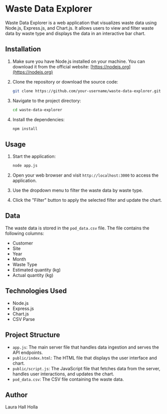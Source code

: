 # Waste Data Explorer

Waste Data Explorer is a web application that visualizes waste data using Node.js, Express.js, and Chart.js. It allows users to view and filter waste data by waste type and displays the data in an interactive bar chart.

## Installation

1. Make sure you have Node.js installed on your machine. You can download it from the official website: [https://nodejs.org](https://nodejs.org)

2. Clone the repository or download the source code:

   ```bash
   git clone https://github.com/your-username/waste-data-explorer.git
   ```

3. Navigate to the project directory:

   ```bash
   cd waste-data-explorer
   ```

4. Install the dependencies:

   ```bash
   npm install
   ```

## Usage

1. Start the application:

   ```bash
   node app.js
   ```

2. Open your web browser and visit `http://localhost:3000` to access the application.

3. Use the dropdown menu to filter the waste data by waste type.

4. Click the "Filter" button to apply the selected filter and update the chart.

## Data

The waste data is stored in the `pod_data.csv` file. The file contains the following columns:

- Customer
- Site
- Year
- Month
- Waste Type
- Estimated quantity (kg)
- Actual quantity (kg)

## Technologies Used

- Node.js
- Express.js
- Chart.js
- CSV Parse

## Project Structure

- `app.js`: The main server file that handles data ingestion and serves the API endpoints.
- `public/index.html`: The HTML file that displays the user interface and chart.
- `public/script.js`: The JavaScript file that fetches data from the server, handles user interactions, and updates the chart.
- `pod_data.csv`: The CSV file containing the waste data.

## Author

Laura Hall Holla
